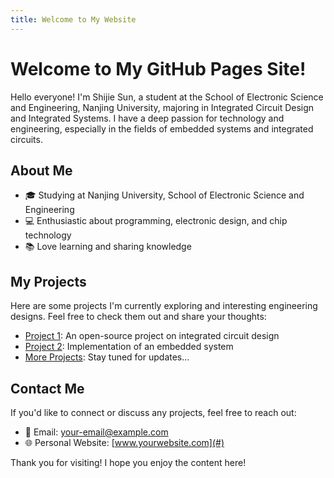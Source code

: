 ```yaml
---
title: Welcome to My Website
---
```


# Welcome to My GitHub Pages Site!

Hello everyone! I'm Shijie Sun, a student at the School of Electronic Science and Engineering, Nanjing University, majoring in Integrated Circuit Design and Integrated Systems. I have a deep passion for technology and engineering, especially in the fields of embedded systems and integrated circuits.

## About Me

- 🎓 Studying at Nanjing University, School of Electronic Science and Engineering
- 💻 Enthusiastic about programming, electronic design, and chip technology
- 📚 Love learning and sharing knowledge

## My Projects

Here are some projects I'm currently exploring and interesting engineering designs. Feel free to check them out and share your thoughts:

- [Project 1](#): An open-source project on integrated circuit design
- [Project 2](#): Implementation of an embedded system
- [More Projects](#): Stay tuned for updates...

## Contact Me

If you'd like to connect or discuss any projects, feel free to reach out:

- 📧 Email: your-email@example.com
- 🌐 Personal Website: [www.yourwebsite.com](#)

Thank you for visiting! I hope you enjoy the content here!
